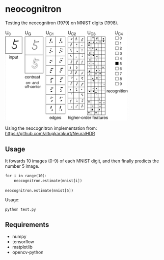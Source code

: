 # neocognitron
Testing the neocognitron (1979) on MNIST digits (1998).

<img src="image.png" alt="example" width="400"/>

Using the neocognitron implementation from: https://github.com/altugkarakurt/NeuralHDR


## Usage
It fowards 10 images (0-9) of each MNIST digit, and then finally predicts the number 5 image.
```
for i in range(10):
	neocognitron.estimate(mnist[i])

neocognitron.estimate(mnist[5])
```

Usage:
```
python test.py
```

## Requirements
* numpy
* tensorflow
* matplotlib
* opencv-python